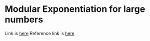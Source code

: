 # Modular Exponentiation for large numbers
Link is [here](https://practice.geeksforgeeks.org/problems/modular-exponentiation-for-large-numbers/0)
Reference link is [here](https://www.geeksforgeeks.org/modulo-power-for-large-numbers-represented-as-strings/)